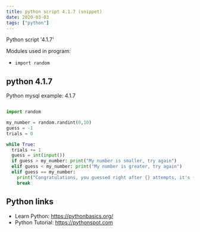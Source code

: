 ```yaml
---
title: python script 4.1.7 (snippet)
date: 2020-03-03
tags: ["python"]
---
```

Python script '4.1.7'


Modules used in program: 
* `import random`

## python 4.1.7

Python mysql example: 4.1.7

```python

import random

my_number = random.randint(0,10)
guess = -1
trials = 0

while True:
  trials += 1
  guess = int(input())
  if guess > my_number: print("My number is smaller, try again")
  elif guess < my_number: print("My number is greater, try again")
  elif guess == my_number:
    print("Congratulations, you guessed right after {} attempts, it's {}!".format(trials, my_number))
    break


```

## Python links

- Learn Python: https://pythonbasics.org/
- Python Tutorial: https://pythonspot.com
